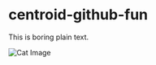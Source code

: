 # centroid-github-fun
This is boring plain text.

![Cat Image](http://www.readersdigest.ca/wp-content/uploads/2011/01/4-ways-cheer-up-depressed-cat.jpg)


